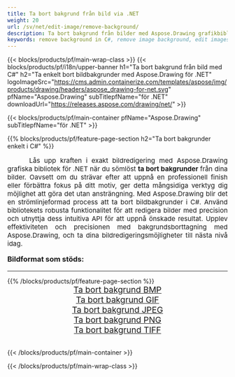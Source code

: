 ```yaml
---
title: Ta bort bakgrund från bild via .NET
weight: 20
url: /sv/net/edit-image/remove-background/
description: Ta bort bakgrund från bilder med Aspose.Drawing grafikbibliotek för .NET (C#)
keywords: remove background in C#, remove image background, edit images in C#, graphic library för .NET, remove background from images
---
```


{{< blocks/products/pf/main-wrap-class >}}
{{< blocks/products/pf/i18n/upper-banner h1="Ta bort bakgrund från bild med C#" h2="Ta enkelt bort bildbakgrunder med Aspose.Drawing för .NET" logoImageSrc="https://cms.admin.containerize.com/templates/aspose/img/products/drawing/headers/aspose_drawing-for-net.svg" pfName="Aspose.Drawing" subTitlepfName="för .NET" downloadUrl="https://releases.aspose.com/drawing/net/" >}}

{{< blocks/products/pf/main-container pfName="Aspose.Drawing" subTitlepfName="för .NET" >}}

{{% blocks/products/pf/feature-page-section  h2="Ta bort bakgrunder enkelt i C#" %}}
<p align="justify" style="text-indent:50px;font-size:15px;">
Lås upp kraften i exakt bildredigering med Aspose.Drawing grafiska bibliotek för .NET när du sömlöst <b>ta bort bakgrunder</b> från dina bilder. Oavsett om du strävar efter att uppnå en professionell finish eller förbättra fokus på ditt motiv, ger detta mångsidiga verktyg dig möjlighet att göra det utan ansträngning. Med Aspose.Drawing blir det en strömlinjeformad process att ta bort bildbakgrunder i C#. Använd bibliotekets robusta funktionalitet för att redigera bilder med precision och utnyttja dess intuitiva API för att uppnå önskade resultat. Upplev effektiviteten och precisionen med bakgrundsborttagning med Aspose.Drawing, och ta dina bildredigeringsmöjligheter till nästa nivå idag.</p>

<h3 style="margin-top:16px;">
Bildformat som stöds:
</h3>

<hr/>
{{% /blocks/products/pf/feature-page-section %}}
<div class="container-fluid productfamilypage bg-gray">
    <div class="convertypes bg-gray agp-content section">
        <div class="container">
		    <div class="row other-converters" style="font-size: 19px;text-align:center;">
		        <div class='col-md-3 other-converter remove-lp remove-rp'><a href="bmp/" style="padding:15px;">Ta bort bakgrund BMP</a></div>
                <div class='col-md-3 other-converter remove-lp remove-rp'><a href="gif/" style="padding:15px;">Ta bort bakgrund GIF</a></div>
                <div class='col-md-3 other-converter remove-lp remove-rp'><a href="jpeg/" style="padding:15px;">Ta bort bakgrund JPEG</a></div>
                <div class='col-md-3 other-converter remove-lp remove-rp'><a href="png/" style="padding:15px;">Ta bort bakgrund PNG</a></div>
                <div class='col-md-3 other-converter remove-lp remove-rp'><a href="tiff/" style="padding:15px;">Ta bort bakgrund TIFF</a></div>
            </div>
        </div>
    </div>
</div>
<br/>

{{< /blocks/products/pf/main-container >}}

{{< /blocks/products/pf/main-wrap-class >}}
